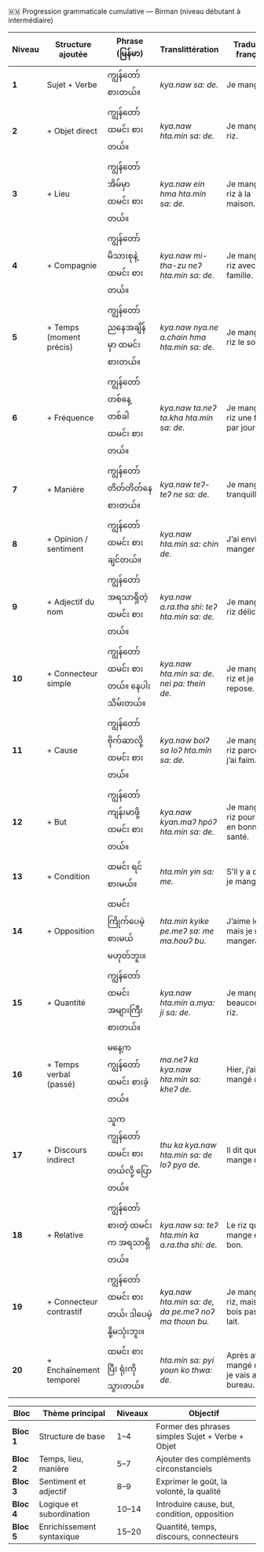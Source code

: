 🇲🇲 Progression grammaticale cumulative — Birman (niveau débutant à intermédiaire)

| **Niveau** | **Structure ajoutée**   | **Phrase (မြန်မာ)**                           | **Translittération**                                 | **Traduction française**                      | **Élément grammatical clé**            |
| ---------- | ----------------------- | --------------------------------------------- | ---------------------------------------------------- | --------------------------------------------- | -------------------------------------- |
| **1**      | Sujet + Verbe           | ကျွန်တော် စားတယ်။                             | *kya.naw sa: de.*                                    | Je mange.                                     | Structure de base S + V                |
| **2**      | + Objet direct          | ကျွန်တော် ထမင်း စားတယ်။                       | *kya.naw hta.mín sa: de.*                            | Je mange du riz.                              | Objet sans particule (post-verbal)     |
| **3**      | + Lieu                  | ကျွန်တော် အိမ်မှာ ထမင်း စားတယ်။               | *kya.naw ein hma hta.mín sa: de.*                    | Je mange du riz à la maison.                  | Particule မှာ (*hma* = à, dans)        |
| **4**      | + Compagnie             | ကျွန်တော် မိသားစုနဲ့ ထမင်း စားတယ်။            | *kya.naw mi-tha-zu neʔ hta.mín sa: de.*              | Je mange du riz avec ma famille.              | Particule နဲ့ (*neʔ* = avec)           |
| **5**      | + Temps (moment précis) | ကျွန်တော် ညနေအချိန်မှာ ထမင်း စားတယ်။          | *kya.naw nya.ne a.chain hma hta.mín sa: de.*         | Je mange du riz le soir.                      | Complément de temps                    |
| **6**      | + Fréquence             | ကျွန်တော် တစ်နေ့တစ်ခါ ထမင်း စားတယ်။           | *kya.naw ta.neʔ ta.kha hta.mín sa: de.*              | Je mange du riz une fois par jour.            | Expression de fréquence                |
| **7**      | + Manière               | ကျွန်တော် တိတ်တိတ်နေ စားတယ်။                  | *kya.naw teʔ-teʔ ne sa: de.*                         | Je mange tranquillement.                      | Adverbe de manière                     |
| **8**      | + Opinion / sentiment   | ကျွန်တော် ထမင်း စားချင်တယ်။                   | *kya.naw hta.mín sa: chin de.*                       | J’ai envie de manger du riz.                  | Verbe modal *ချင်* (vouloir)           |
| **9**      | + Adjectif du nom       | ကျွန်တော် အရသာရှိတဲ့ ထမင်း စားတယ်။            | *kya.naw a.ra.tha shi: teʔ hta.mín sa: de.*          | Je mange du riz délicieux.                    | Adjectif + particule တဲ့               |
| **10**     | + Connecteur simple     | ကျွန်တော် ထမင်း စားတယ်။ နေပါးသိမ်းတယ်။        | *kya.naw hta.mín sa: de. nei pa: thein de.*          | Je mange du riz et je me repose.              | Juxtaposition / coordination           |
| **11**     | + Cause                 | ကျွန်တော် ဗိုက်ဆာလို့ ထမင်း စားတယ်။           | *kya.naw boiʔ sa loʔ hta.mín sa: de.*                | Je mange du riz parce que j’ai faim.          | Subordonnée de cause avec လို့ (*loʔ*) |
| **12**     | + But                   | ကျွန်တော် ကျန်းမာဖို့ ထမင်း စားတယ်။           | *kya.naw kyan.maʔ hpóʔ hta.mín sa: de.*              | Je mange du riz pour être en bonne santé.     | Subordonnée de but ～ဖို့ (*hpóʔ*)      |
| **13**     | + Condition             | ထမင်း ရင် စားမယ်။                             | *hta.mín yin sa: me.*                                | S’il y a du riz, je mangerai.                 | Conditionnel ～ရင် (*yin*)              |
| **14**     | + Opposition            | ထမင်း ကြိုက်ပေမဲ့ စားမယ် မဟုတ်ဘူး။            | *hta.mín kyike pe.meʔ sa: me ma.hoʊʔ bu.*            | J’aime le riz mais je n’en mangerai pas.      | Conjonction ပေမဲ့ (*pe.meʔ*)           |
| **15**     | + Quantité              | ကျွန်တော် ထမင်း အများကြီး စားတယ်။             | *kya.naw hta.mín a.mya: jì sa: de.*                  | Je mange beaucoup de riz.                     | Quantificateur အများကြီး (*a.mya: jì*) |
| **16**     | + Temps verbal (passé)  | မနေ့က ကျွန်တော် ထမင်း စားခဲ့တယ်။              | *ma.neʔ ka kya.naw hta.mín sa: kheʔ de.*             | Hier, j’ai mangé du riz.                      | Marque du passé ～ခဲ့ (*kheʔ*)          |
| **17**     | + Discours indirect     | သူက ကျွန်တော် ထမင်း စားတယ်လို့ ပြောတယ်။       | *thu ka kya.naw hta.mín sa: de loʔ pyo de.*          | Il dit que je mange du riz.                   | Discours indirect ～လို့ ပြောတယ်        |
| **18**     | + Relative              | ကျွန်တော် စားတဲ့ ထမင်းက အရသာရှိတယ်။           | *kya.naw sa: teʔ hta.mín ka a.ra.tha shi: de.*       | Le riz que je mange est bon.                  | Proposition relative ～တဲ့              |
| **19**     | + Connecteur contrastif | ကျွန်တော် ထမင်း စားတယ်၊ ဒါပေမဲ့ နို့မသုံးဘူး။ | *kya.naw hta.mín sa: de, da pe.meʔ noʔ ma thoʊn bu.* | Je mange du riz, mais je ne bois pas de lait. | Connecteur ဒါပေမဲ့ (*da pe.meʔ*)       |
| **20**     | + Enchaînement temporel | ထမင်း စားပြီး ရုံးကို သွားတယ်။                | *hta.mín sa: pyí yoʊn ko thwa: de.*                  | Après avoir mangé du riz, je vais au bureau.  | Connecteur temporel ～ပြီး (*pyí*)      |

| **Bloc**   | **Thème principal**       | **Niveaux** | **Objectif**                                     |
| ---------- | ------------------------- | ----------- | ------------------------------------------------ |
| **Bloc 1** | Structure de base         | 1–4         | Former des phrases simples Sujet + Verbe + Objet |
| **Bloc 2** | Temps, lieu, manière      | 5–7         | Ajouter des compléments circonstanciels          |
| **Bloc 3** | Sentiment et adjectif     | 8–9         | Exprimer le goût, la volonté, la qualité         |
| **Bloc 4** | Logique et subordination  | 10–14       | Introduire cause, but, condition, opposition     |
| **Bloc 5** | Enrichissement syntaxique | 15–20       | Quantité, temps, discours, connecteurs           |
